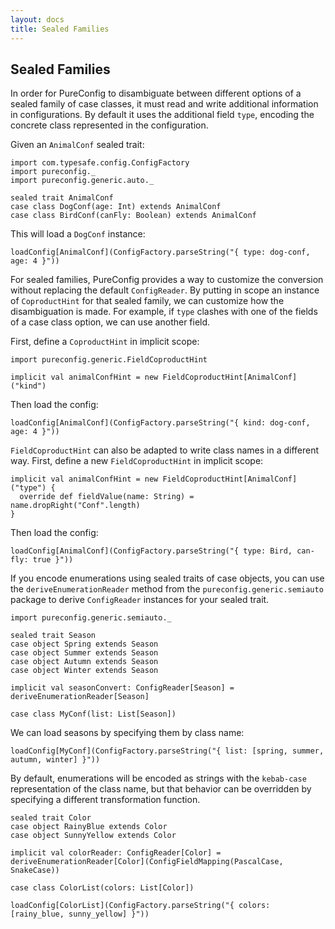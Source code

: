 ```yaml
---
layout: docs
title: Sealed Families
---
```


## Sealed Families

In order for PureConfig to disambiguate between different options of a sealed
family of case classes, it must read and write additional information in
configurations. By default it uses the additional field `type`, encoding the
concrete class represented in the configuration.

Given an `AnimalConf` sealed trait:

```tut:silent
import com.typesafe.config.ConfigFactory
import pureconfig._
import pureconfig.generic.auto._

sealed trait AnimalConf
case class DogConf(age: Int) extends AnimalConf
case class BirdConf(canFly: Boolean) extends AnimalConf
```

This will load a `DogConf` instance:

```tut:book
loadConfig[AnimalConf](ConfigFactory.parseString("{ type: dog-conf, age: 4 }"))
```

For sealed families, PureConfig provides a way to customize the conversion
without replacing the default `ConfigReader`. By putting in scope an instance
of `CoproductHint` for that sealed family, we can customize how the
disambiguation is made. For example, if `type` clashes with one of the fields
of a case class option, we can use another field.

First, define a `CoproductHint` in implicit scope:

```tut:silent
import pureconfig.generic.FieldCoproductHint

implicit val animalConfHint = new FieldCoproductHint[AnimalConf]("kind")
```

Then load the config:

```tut:book
loadConfig[AnimalConf](ConfigFactory.parseString("{ kind: dog-conf, age: 4 }"))
```

`FieldCoproductHint` can also be adapted to write class names in a different
way. First, define a new `FieldCoproductHint` in implicit scope:

```tut:silent
implicit val animalConfHint = new FieldCoproductHint[AnimalConf]("type") {
  override def fieldValue(name: String) = name.dropRight("Conf".length)
}
```

Then load the config:

```tut:book
loadConfig[AnimalConf](ConfigFactory.parseString("{ type: Bird, can-fly: true }"))
```

If you encode enumerations using sealed traits of case objects, you can use the
`deriveEnumerationReader` method from the `pureconfig.generic.semiauto` package
to derive `ConfigReader` instances for your sealed trait.

```tut:silent
import pureconfig.generic.semiauto._

sealed trait Season
case object Spring extends Season
case object Summer extends Season
case object Autumn extends Season
case object Winter extends Season

implicit val seasonConvert: ConfigReader[Season] = deriveEnumerationReader[Season]

case class MyConf(list: List[Season])
```

We can load seasons by specifying them by class name:

```tut:book
loadConfig[MyConf](ConfigFactory.parseString("{ list: [spring, summer, autumn, winter] }"))
```

By default, enumerations will be encoded as strings with the `kebab-case`
representation of the class name, but that behavior can be overridden by
specifying a different transformation function.

```tut:silent
sealed trait Color
case object RainyBlue extends Color
case object SunnyYellow extends Color

implicit val colorReader: ConfigReader[Color] = deriveEnumerationReader[Color](ConfigFieldMapping(PascalCase, SnakeCase))

case class ColorList(colors: List[Color])
```

```tut:book
loadConfig[ColorList](ConfigFactory.parseString("{ colors: [rainy_blue, sunny_yellow] }"))
```

